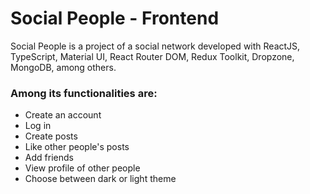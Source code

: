 # Social People - Frontend

Social People is a project of a social network developed with ReactJS, TypeScript, Material UI, React Router DOM, Redux Toolkit, Dropzone, MongoDB, among others.

### Among its functionalities are:

- Create an account
- Log in
- Create posts
- Like other people's posts
- Add friends
- View profile of other people
- Choose between dark or light theme
